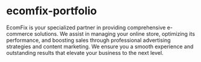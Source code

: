 # ecomfix-portfolio
EcomFix is your specialized partner in providing comprehensive e-commerce solutions. We assist in managing your online store, optimizing its performance, and boosting sales through professional advertising strategies and content marketing. We ensure you a smooth experience and outstanding results that elevate your business to the next level.
